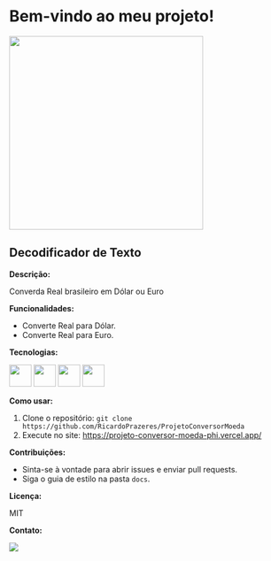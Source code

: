 #  Bem-vindo ao meu projeto!

<div>
<img src="https://github.com/RicardoPrazeres/ProjetoConversorMoeda/assets/43041945/5759be48-2abe-487f-809e-5aebbe2e50d4"width="350" /
</div>



##  Decodificador de Texto

**Descrição:**

Converda Real brasileiro em Dólar ou Euro

**Funcionalidades:**

* Converte Real para Dólar.
* Converte Real para Euro.

**Tecnologias:**

<img src="https://cdn.jsdelivr.net/gh/devicons/devicon@latest/icons/javascript/javascript-original.svg" width="40" height="40"/> <img src="https://cdn.jsdelivr.net/gh/devicons/devicon@latest/icons/html5/html5-original.svg" width="40" height="40" /> <img src="https://cdn.jsdelivr.net/gh/devicons/devicon@latest/icons/css3/css3-original.svg" width="40" height="40"/> <img src="https://cdn.jsdelivr.net/gh/devicons/devicon@latest/icons/figma/figma-original.svg" width="40" height="40"/>              
                  

**Como usar:**

1. Clone o repositório: `git clone https://github.com/RicardoPrazeres/ProjetoConversorMoeda`
3. Execute no site: https://projeto-conversor-moeda-phi.vercel.app/

**Contribuições:**

* Sinta-se à vontade para abrir issues e enviar pull requests.
* Siga o guia de estilo na pasta `docs`.

**Licença:**

MIT


**Contato:**

<a href = "mailto:ricardoara.prazeres@gmail.com"><img loading="lazy" src="https://img.shields.io/badge/Gmail-D14836?style=for-the-badge&logo=gmail&logoColor=white" target="_blank"></a>
